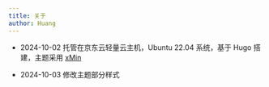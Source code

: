 ```yaml
---
title: 关于
author: Huang
---
```


- 2024-10-02 托管在京东云轻量云主机，Ubuntu 22.04 系统，基于 Hugo 搭建，主题采用 [xMin](https://github.com/yihui/hugo-xmin)

- 2024-10-03 修改主题部分样式




